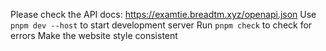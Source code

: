 Please check the API docs: https://examtie.breadtm.xyz/openapi.json
Use `pnpm dev --host` to start development server
Run `pnpm check` to check for errors
Make the website style consistent
